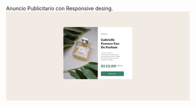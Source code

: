 Anuncio Publicitario con Responsive desing. 
![Image text](https://github.com/KevinDiazz/gridpubli/blob/main/Captura%20de%20pantalla_20221028_154832.png)
